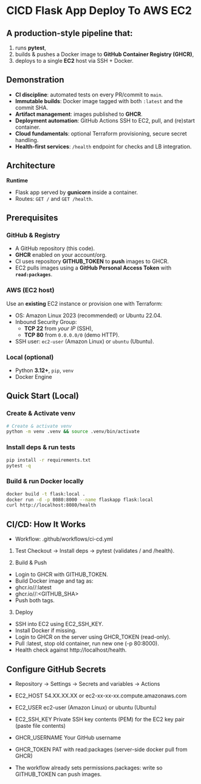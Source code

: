 # CICD Flask App Deploy To AWS EC2

## A production-style pipeline that:
1) runs **pytest**,  
2) builds & pushes a Docker image to **GitHub Container Registry (GHCR)**,  
3) deploys to a single **EC2** host via SSH + Docker.

## Demonstration
- **CI discipline**: automated tests on every PR/commit to `main`.
- **Immutable builds**: Docker image tagged with both `:latest` and the commit SHA.
- **Artifact management**: images published to **GHCR**.
- **Deployment automation**: GitHub Actions SSH to EC2, pull, and (re)start container.
- **Cloud fundamentals**: optional Terraform provisioning, secure secret handling.
- **Health-first services**: `/health` endpoint for checks and LB integration.

## Architecture
**Runtime**
- Flask app served by **gunicorn** inside a container.
- Routes: `GET /` and `GET /health`.

## Prerequisites
### GitHub & Registry
- A GitHub repository (this code).
- **GHCR** enabled on your account/org.
- CI uses repository **GITHUB_TOKEN** to **push** images to GHCR.
- EC2 pulls images using a **GitHub Personal Access Token** with **`read:packages`**.

### AWS (EC2 host)
Use an **existing** EC2 instance or provision one with Terraform:
- OS: Amazon Linux 2023 (recommended) or Ubuntu 22.04.
- Inbound Security Group:
  - **TCP 22** from *your IP* (SSH),
  - **TCP 80** from `0.0.0.0/0` (demo HTTP).
- SSH user: `ec2-user` (Amazon Linux) or `ubuntu` (Ubuntu).

### Local (optional)
- Python **3.12+**, `pip`, `venv`
- Docker Engine

## Quick Start (Local)
### Create & Activate venv
```bash
# Create & activate venv
python -m venv .venv && source .venv/bin/activate
```
### Install deps & run tests
```bash
pip install -r requirements.txt
pytest -q
```
### Build & run Docker locally
```bash
docker build -t flask:local .
docker run -d -p 8080:8000 --name flaskapp flask:local
curl http://localhost:8080/health
```

## CI/CD: How It Works
- Workflow: .github/workflows/ci-cd.yml

1. Test
Checkout → Install deps → pytest (validates / and /health).

2. Build & Push
- Login to GHCR with GITHUB_TOKEN.
- Build Docker image and tag as:
- ghcr.io/<OWNER>/<REPO>:latest
- ghcr.io/<OWNER>/<REPO>:<GITHUB_SHA>
- Push both tags.

3. Deploy
- SSH into EC2 using EC2_SSH_KEY.
- Install Docker if missing.
- Login to GHCR on the server using GHCR_TOKEN (read-only).
- Pull :latest, stop old container, run new one (-p 80:8000).
- Health check against http://localhost/health.

## Configure GitHub Secrets
- Repository → Settings → Secrets and variables → Actions

- EC2_HOST	     54.XX.XX.XX or ec2-xx-xx-xx.compute.amazonaws.com
- EC2_USER	     ec2-user (Amazon Linux) or ubuntu (Ubuntu)
- EC2_SSH_KEY	     Private SSH key contents (PEM) for the EC2 key pair (paste file contents)
- GHCR_USERNAME	 Your GitHub username
- GHCR_TOKEN	     PAT with read:packages (server-side docker pull from GHCR)

- The workflow already sets permissions.packages: write so GITHUB_TOKEN can push images.
